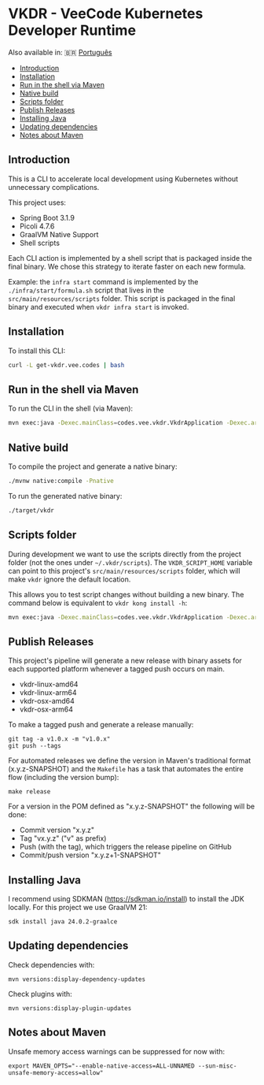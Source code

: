 # VKDR - VeeCode Kubernetes Developer Runtime <!-- omit in toc -->

Also available in: 🇧🇷 [Português](README-pt.md)

- [Introduction](#introduction)
- [Installation](#installation)
- [Run in the shell via Maven](#run-in-the-shell-via-maven)
- [Native build](#native-build)
- [Scripts folder](#scripts-folder)
- [Publish Releases](#publish-releases)
- [Installing Java](#installing-java)
- [Updating dependencies](#updating-dependencies)
- [Notes about Maven](#notes-about-maven)

## Introduction

This is a CLI to accelerate local development using Kubernetes without unnecessary complications.

This project uses:

- Spring Boot 3.1.9
- Picoli 4.7.6
- GraalVM Native Support
- Shell scripts

Each CLI action is implemented by a shell script that is packaged inside the final binary. We chose this strategy to iterate faster on each new formula.

Example: the `infra start` command is implemented by the `./infra/start/formula.sh` script that lives in the `src/main/resources/scripts` folder. This script is packaged in the final binary and executed when `vkdr infra start` is invoked.

## Installation

To install this CLI:

```sh
curl -L get-vkdr.vee.codes | bash
```

## Run in the shell via Maven

To run the CLI in the shell (via Maven):

```sh
mvn exec:java -Dexec.mainClass=codes.vee.vkdr.VkdrApplication -Dexec.args="infra up"
```

## Native build

To compile the project and generate a native binary:

```sh
./mvnw native:compile -Pnative
```

To run the generated native binary:

```sh
./target/vkdr
```

## Scripts folder

During development we want to use the scripts directly from the project folder (not the ones under `~/.vkdr/scripts`). The `VKDR_SCRIPT_HOME` variable can point to this project's `src/main/resources/scripts` folder, which will make `vkdr` ignore the default location.

This allows you to test script changes without building a new binary. The command below is equivalent to `vkdr kong install -h`:

```sh
mvn exec:java -Dexec.mainClass=codes.vee.vkdr.VkdrApplication -Dexec.args="kong install -h"
```

## Publish Releases

This project's pipeline will generate a new release with binary assets for each supported platform whenever a tagged push occurs on main.

* vkdr-linux-amd64
* vkdr-linux-arm64
* vkdr-osx-amd64
* vkdr-osx-arm64

To make a tagged push and generate a release manually:

```shell
git tag -a v1.0.x -m "v1.0.x"
git push --tags
```

For automated releases we define the version in Maven's traditional format (x.y.z-SNAPSHOT) and the `Makefile` has a task that automates the entire flow (including the version bump):

```shell
make release
```

For a version in the POM defined as "x.y.z-SNAPSHOT" the following will be done:

- Commit version "x.y.z"
- Tag "vx.y.z" ("v" as prefix)
- Push (with the tag), which triggers the release pipeline on GitHub
- Commit/push version "x.y.z+1-SNAPSHOT"

## Installing Java

I recommend using SDKMAN (https://sdkman.io/install) to install
the JDK locally. For this project we use GraalVM 21:

```shell
sdk install java 24.0.2-graalce
```

## Updating dependencies

Check dependencies with:

```shell
mvn versions:display-dependency-updates
```

Check plugins with:

```shell
mvn versions:display-plugin-updates
```

## Notes about Maven

Unsafe memory access warnings can be suppressed for now with:

```shell
export MAVEN_OPTS="--enable-native-access=ALL-UNNAMED --sun-misc-unsafe-memory-access=allow"
```
